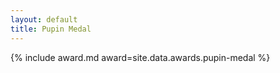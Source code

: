 ```yaml
---
layout: default
title: Pupin Medal
---
```


{% include award.md award=site.data.awards.pupin-medal %}
